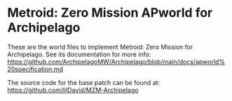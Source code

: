 # Metroid: Zero Mission APworld for Archipelago

These are the world files to implement Metroid: Zero Mission for Archipelago.
See its documentation for more info: https://github.com/ArchipelagoMW/Archipelago/blob/main/docs/apworld%20specification.md

The source code for the base patch can be found at: https://github.com/lilDavid/MZM-Archipelago
